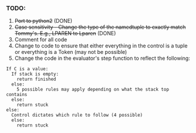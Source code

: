 ### TODO:

1. ~~Port to python2~~  (DONE)  
2. ~~Case sensitivity - Change the type of the namedtuple to exactly match Tommy's. E.g., LPAREN to Lparen~~  (DONE)  
3. Comment for all code
4. Change to code to ensure that either everything in the control is a tuple or everything is a Token (may not be possible)
5. Change the code in the evaluator's step function to reflect the following:  
```
If C is a value:  
  If stack is empty:  
    return finished  
  else:  
    5 possible rules may apply depending on what the stack top contains  
  else:  
    return stuck  
else:  
  Control dictates which rule to follow (4 possible)  
  else:  
    return stuck
```
